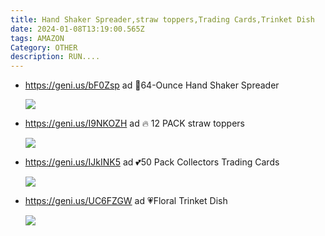 ```yaml
---
title: Hand Shaker Spreader,straw toppers,Trading Cards,Trinket Dish
date: 2024-01-08T13:19:00.565Z
tags: AMAZON
Category: OTHER
description: RUN....
---
```

* https://geni.us/bF0Zsp   ad
  🏡64-Ounce Hand Shaker Spreader 

  ![](https://m.media-amazon.com/images/I/71fKQepdHlL._AC_SL1500_.jpg)

  <!--EndFragment-->
* https://geni.us/I9NKOZH  ad
  🔥 12 PACK straw toppers  

  ![](https://m.media-amazon.com/images/I/81PaPps7MhL._AC_SL1500_.jpg)

  <!--EndFragment-->
* https://geni.us/IJkINK5  ad
  💕50 Pack Collectors Trading Cards 

  ![](https://m.media-amazon.com/images/I/614ngmgsIcL._AC_SL1500_.jpg)

  <!--EndFragment-->
* https://geni.us/UC6FZGW   ad
  💗Floral Trinket Dish 

  ![](https://m.media-amazon.com/images/I/71-l5hrU2dL._AC_SL1000_.jpg)

  <!--EndFragment-->